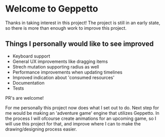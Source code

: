 # Welcome to Geppetto

Thanks in taking interest in this project! The project is still in an early state, so there is more than enough work to improve this project.

## Things I personally would like to see improved

- Keyboard support
- General UX improvements like dragging items
- Strech mutation supporting radius as well
- Performance improvements when updating timelines
- Improved indication about 'consumed resources'
- Documentation
- Tests

PR's are welcome!

For me personally this project now does what I set out to do. Next step for me would be making an 'adventure game' engine that utilizes Geppetto. In the process I will ofcourse create animations for an upcoming game, so I will use this project for that, and improve where I can to make the drawing/designing process easier.
